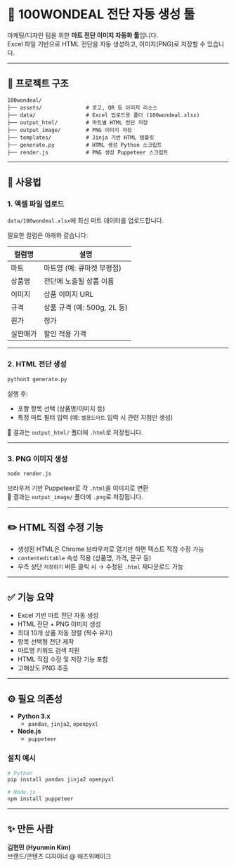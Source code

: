 # 🧾 100WONDEAL 전단 자동 생성 툴

마케팅/디자인 팀을 위한 **마트 전단 이미지 자동화 툴**입니다.  
Excel 파일 기반으로 HTML 전단을 자동 생성하고, 이미지(PNG)로 저장할 수 있습니다.

---

## 📁 프로젝트 구조

```
100wondeal/
├── assets/              # 로고, QR 등 이미지 리소스
├── data/                # Excel 업로드용 폴더 (100wondeal.xlsx)
├── output_html/         # 마트별 HTML 전단 저장
├── output_image/        # PNG 이미지 저장
├── templates/           # Jinja 기반 HTML 템플릿
├── generate.py          # HTML 생성 Python 스크립트
├── render.js            # PNG 생성 Puppeteer 스크립트
```

---

## 🚀 사용법

### 1. 엑셀 파일 업로드

`data/100wondeal.xlsx`에 최신 마트 데이터를 업로드합니다.

필요한 컬럼은 아래와 같습니다:

| 컬럼명     | 설명                     |
|------------|--------------------------|
| 마트       | 마트명 (예: 큐마켓 부평점) |
| 상품명     | 전단에 노출될 상품 이름     |
| 이미지     | 상품 이미지 URL           |
| 규격       | 상품 규격 (예: 500g, 2L 등) |
| 원가       | 정가                     |
| 실판매가   | 할인 적용 가격             |

---

### 2. HTML 전단 생성

```bash
python3 generate.py
```

실행 후:
- 포함 항목 선택 (상품명/이미지 등)
- 특정 마트 필터 입력 (예: `벨몽드마트` 입력 시 관련 지점만 생성)

📂 결과는 `output_html/` 폴더에 `.html`로 저장됩니다.

---

### 3. PNG 이미지 생성

```bash
node render.js
```

브라우저 기반 Puppeteer로 각 `.html`을 이미지로 변환  
📂 결과는 `output_image/` 폴더에 `.png`로 저장됩니다.

---

## ✏️ HTML 직접 수정 기능

- 생성된 HTML은 Chrome 브라우저로 열기만 하면 텍스트 직접 수정 가능  
- `contenteditable` 속성 적용 (상품명, 가격, 문구 등)  
- 우측 상단 `저장하기` 버튼 클릭 시 → 수정된 `.html` 재다운로드 가능

---

## ✅ 기능 요약

- Excel 기반 마트 전단 자동 생성
- HTML 전단 + PNG 이미지 생성
- 최대 10개 상품 자동 정렬 (짝수 유지)
- 항목 선택형 전단 제작
- 마트명 키워드 검색 지원
- HTML 직접 수정 및 저장 기능 포함
- 고해상도 PNG 추출

---

## ⚙️ 필요 의존성

- **Python 3.x**
  - `pandas`, `jinja2`, `openpyxl`
- **Node.js**
  - `puppeteer`

### 설치 예시

```bash
# Python
pip install pandas jinja2 openpyxl

# Node.js
npm install puppeteer
```

---

## ✨ 만든 사람

**김현민 (Hyunmin Kim)**  
브랜드/콘텐츠 디자이너 @ 애즈위메이크
